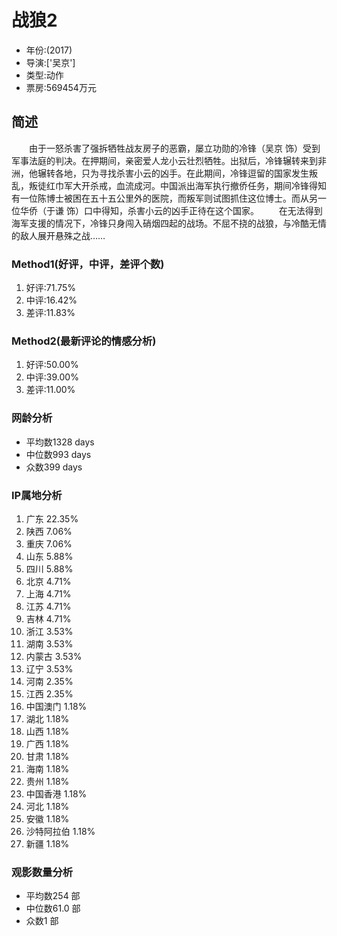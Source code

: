 # 战狼2  
- 年份:(2017)
- 导演:['吴京']
- 类型:动作
- 票房:569454万元 
## 简述
　　由于一怒杀害了强拆牺牲战友房子的恶霸，屡立功勋的冷锋（吴京 饰）受到军事法庭的判决。在押期间，亲密爱人龙小云壮烈牺牲。出狱后，冷锋辗转来到非洲，他辗转各地，只为寻找杀害小云的凶手。在此期间，冷锋逗留的国家发生叛乱，叛徒红巾军大开杀戒，血流成河。中国派出海军执行撤侨任务，期间冷锋得知有一位陈博士被困在五十五公里外的医院，而叛军则试图抓住这位博士。而从另一位华侨（于谦 饰）口中得知，杀害小云的凶手正待在这个国家。
　　在无法得到海军支援的情况下，冷锋只身闯入硝烟四起的战场。不屈不挠的战狼，与冷酷无情的敌人展开悬殊之战……
### Method1(好评，中评，差评个数)
1. 好评:71.75%
2. 中评:16.42%
3. 差评:11.83%
### Method2(最新评论的情感分析)
1. 好评:50.00%
2. 中评:39.00%
3. 差评:11.00%
### 网龄分析
- 平均数1328 days
- 中位数993 days
- 众数399 days
### IP属地分析
1. 广东 22.35%
2. 陕西 7.06%
3. 重庆 7.06%
4. 山东 5.88%
5. 四川 5.88%
6. 北京 4.71%
7. 上海 4.71%
8. 江苏 4.71%
9. 吉林 4.71%
10. 浙江 3.53%
11. 湖南 3.53%
12. 内蒙古 3.53%
13. 辽宁 3.53%
14. 河南 2.35%
15. 江西 2.35%
16. 中国澳门 1.18%
17. 湖北 1.18%
18. 山西 1.18%
19. 广西 1.18%
20. 甘肃 1.18%
21. 海南 1.18%
22. 贵州 1.18%
23. 中国香港 1.18%
24. 河北 1.18%
25. 安徽 1.18%
26. 沙特阿拉伯 1.18%
27. 新疆 1.18%
### 观影数量分析
- 平均数254 部
- 中位数61.0 部
- 众数1 部
